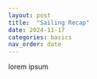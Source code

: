 ```yaml
---
layout: post
title:  "Sailing Recap"
date: 2024-11-17
categories: basics
nav_order: date
---
```


lorem ipsum